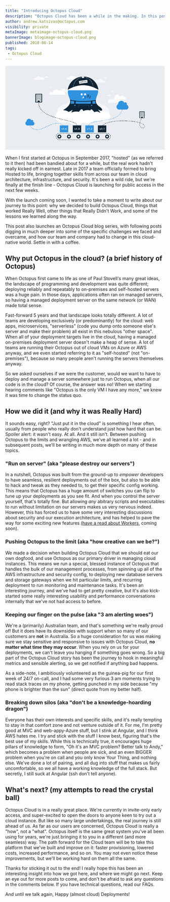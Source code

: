 ```yaml
---
title: "Introducing Octopus Cloud"
description: "Octopus Cloud has been a while in the making. In this post we look at how and why Octopus Cloud came to be, and what the future may look like"
author: andrew.katsivas@octopus.com
visibility: private
metaImage: metaimage-octopus-cloud.png
bannerImage: blogimage-octopus-cloud.png
published: 2018-06-14
tags:
 - Octopus Cloud
---
```


![Octopus Deploy in the clouds illustration](blogimage-octopus-cloud.png)

When I first started at Octopus in September 2017, "hosted" (as we referred to it then) had been bandied about for a while, but the real work hadn't really kicked off in earnest. Late in 2017 a team officially formed to bring Hosted to life, bringing together skills from across our team in cloud architecture, infrastructure, and security. It's been a wild ride, but we're finally at the finish line - Octopus Cloud is launching for public access in the next few weeks.

With the launch coming soon, I wanted to take a moment to write about our journey to this point: why we decided to build Octopus Cloud, things that worked Really Well, other things that Really Didn't Work, and some of the lessons we learned along the way.

This post also launches an Octopus Cloud blog series, with following posts digging in much deeper into some of the specific challenges we faced and overcame, and how our team and company had to change in this cloud-native world. Settle in with a coffee.

## Why put Octopus in the cloud? (a brief history of Octopus)

When Octopus first came to life as one of Paul Stovell's many great ideas, the landscape of programming and development was quite different; deploying reliably and repeatably to on-premises and self-hosted servers was a huge pain. In those days, applications often ran on managed servers, so having a managed deployment server on the same network (or WAN) made total sense.

Fast-forward 5 years and that landscape looks totally different. A lot of teams are developing exclusively (or predominantly) for the cloud: web apps, microservices, "serverless" (code you dump onto someone else's server and make their problem) all exist in this nebulous "other space". When all of your deployment targets live in the cloud, having a managed on-premises deployment server doesn't make a heap of sense. A lot of teams are running their Octopus out of cloud VMs on Azure or AWS anyway, and we even started referring to it as "self-hosted" (not "on-premises"), because so many people aren't running the servers themselves anyway.

So we asked ourselves if we were the customer, would we want to have to deploy and manage a server somewhere just to run Octopus, when all our code is in the cloud? Of course, the answer was no! When we starting hearing comments like "Octopus is the only VM I have any more," we knew it was time to change the status quo.

## How we did it (and why it was Really Hard)

It sounds easy, right? "Just put it in the cloud" is something I hear often, usually from people who really don't understand just how hard that can be. Spoiler alert: it wasn't easy. At all. And it still isn't. Between pushing Octopus to the limits and wrangling AWS, we've all learned a lot - and in subsequent posts, we'll be writing in much more depth on many of these topics.

### "Run on server" (aka "please destroy our servers")

In a nutshell, Octopus was built from the ground-up to _empower_ developers to have seamless, resilient deployments out of the box, but also to be able to hack and tweak as they needed to, to get their specific config working. This means that Octopus has a huge amount of switches you can flip to tune up your deployments as you see fit. And when you control the server yourself, that's totally fine. But allowing _any_ abitrary scripts and executables to run without limitation on our servers makes us very nervous indeed. However, this has forced us to have some very interesting discussions about security and our execution architecture, and has helped to pave the way for some exciting new features ([have a read about Workers](https://octopus.com/blog/octopus-release-2018.6#octopus-workers-backend-enhancements), coming soon).

### Pushing Octopus to the limit (aka "how creative can we be?")

We made a decision when building Octopus Cloud that we should eat our own dogfood, and use Octopus as our primary driver in managing cloud instances. This means we run a special, blessed instance of Octopus that handles the bulk of our management processes, from spinning up all of the AWS infrastructure and security config, to deploying new database servers and storage gateways when we hit particular limits, and recurring deployment to run monitoring and maintenance tasks. It's been an interesting journey, and we've had to get pretty creative, but it's also kick-started some really interesting usability and performance conversations internally that we've not had access to before.

### Keeping our finger on the pulse (aka "3 am alerting woes")

We're a (primarily) Australian team, and that's something we're really proud of! But it does have its downsides with support when so many of our customers are **not** in Australia. So a huge consideration for us was making sure we stay sensitive and responsive to issues with Octopus Cloud, **no matter what time they may occur**. When you rely on us for your deployments, we can't leave you hanging if something goes wrong. So a big part of the Octopus Cloud story has been the journey to hook in meaningful metrics and sensible alerting, so we get notified if anything bad happens.

As a side-note, I ambitiously volunteered as the guinea-pig for our first week of 24/7 on-call, and I had some very furious 3 am moments trying to read stack traces on my phone, getting punched in my side because "my phone is brighter than the sun" (direct quote from my better half).

### Breaking down silos (aka "don't be a knowledge-hoarding dragon")

Everyone has their own interests and specific skills, and it's really tempting to stay in that comfort zone and not venture outside of it. For me, I'm pretty good at MVC and web-appy-Azure stuff, but I stink at Angular, and I think AWS hates me. I try and stick with the stuff I know best, figuring that's the best use of my skills. While this is technically true, it encourages huge pillars of knowledge to form, "Oh it's an MVC problem? Better talk to Andy," which becomes a problem when people are sick, and an even BIGGER problem when you're on call and you only know Your Thing, and nothing else. We've done a lot of pairing, and all dug into stuff that makes us fairly uncomfortable, so we all have a working knowledge of the full stack. But secretly, I still suck at Angular (ssh don't tell anyone).

## What's next? (my attempts to read the crystal ball)

Octopus Cloud is in a really great place. We're currently in invite-only early access, and super-excited to open the doors to anyone keen to try out a cloud instance. But like so many large undertakings, the real journey is still ahead of us. As far as our users are concerned, Octopus Cloud is really a "how", not a "what". Octopus itself is the same great system you've all been using for years, we're just bringing it to you in a different (and more seamless) way. The path forward for the Cloud team will be to take this platform that we've built and improve on it: faster provisioning, lowered costs, increased performance, and so on. You may not even notice these improvements, but we'll be working hard on them all the same.

Thanks for sticking it out to the end! I really hope this has been an interesting insight into how we got here, and where we might go next. Keep an eye out for more posts to come, and don't be afraid to ask any questions in the comments below. If you have technical questions, read our FAQs.

And until we talk again, Happy (almost cloud) Deployments!
